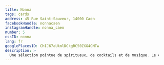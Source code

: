 ```yaml
---
title: Nonna
tags: cards
address: 45 Rue Saint-Sauveur, 14000 Caen
facebookHandle: nonnacaen
instagramHandle: nonna_caen
number: 5
cssID: nonna
lang: fr
googlePlacesID: ChIJ67aUknlDCkgRC50ZXG4CNTw
description: >
  Une sélection pointue de spiritueux, de cocktails et de musique. Le comptoir est très sympa pour un verre en solo ou en duo. Terrasse sympa et tapas originales."
---
```

